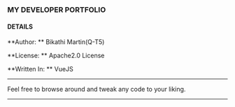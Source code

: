 ### MY DEVELOPER PORTFOLIO 
#### DETAILS
**Author: ** Bikathi Martin(Q-T5)

**License: ** Apache2.0 License

**Written In: ** VueJS

***
Feel free to browse around and tweak any code to your liking.
***

